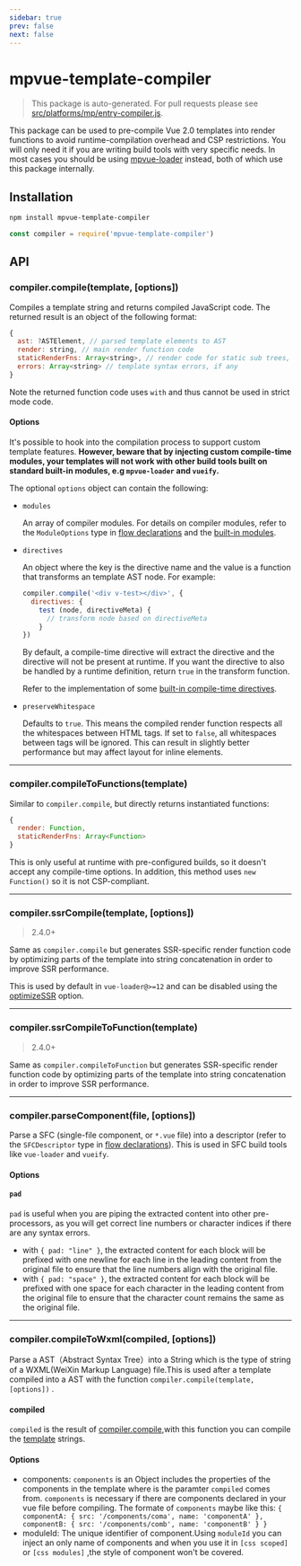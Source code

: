 ```yaml
---
sidebar: true
prev: false
next: false
---
```


<script src="../assets/cat.js"></script>
# mpvue-template-compiler

> This package is auto-generated. For pull requests please see [src/platforms/mp/entry-compiler.js](https://github.com/Meituan-Dianping/mpvue/blob/master/src/platforms/mp/entry-compiler.js).

This package can be used to pre-compile Vue 2.0 templates into render functions to avoid runtime-compilation overhead and CSP restrictions. You will only need it if you are writing build tools with very specific needs. In most cases you should be using [mpvue-loader](http://mpvue.com/build-tool/mpvue-loader/) instead, both of which use this package internally.

## Installation

``` bash
npm install mpvue-template-compiler
```

``` js
const compiler = require('mpvue-template-compiler')
```

## API

### compiler.compile(template, [options])

Compiles a template string and returns compiled JavaScript code. The returned result is an object of the following format:

``` js
{
  ast: ?ASTElement, // parsed template elements to AST
  render: string, // main render function code
  staticRenderFns: Array<string>, // render code for static sub trees, if any
  errors: Array<string> // template syntax errors, if any
}
```

Note the returned function code uses `with` and thus cannot be used in strict mode code.

#### Options

It's possible to hook into the compilation process to support custom template features. **However, beware that by injecting custom compile-time modules, your templates will not work with other build tools built on standard built-in modules, e.g `mpvue-loader` and `vueify`.**

The optional `options` object can contain the following:

- `modules`

  An array of compiler modules. For details on compiler modules, refer to the `ModuleOptions` type in [flow declarations](https://github.com/vuejs/vue/blob/dev/flow/compiler.js) and the [built-in modules](https://github.com/vuejs/vue/tree/dev/src/platforms/web/compiler/modules).

- `directives`

  An object where the key is the directive name and the value is a function that transforms an template AST node. For example:

  ``` js
  compiler.compile('<div v-test></div>', {
    directives: {
      test (node, directiveMeta) {
        // transform node based on directiveMeta
      }
  })
  ```

  By default, a compile-time directive will extract the directive and the directive will not be present at runtime. If you want the directive to also be handled by a runtime definition, return `true` in the transform function.

  Refer to the implementation of some [built-in compile-time directives](https://github.com/vuejs/vue/tree/dev/src/platforms/web/compiler/directives).

- `preserveWhitespace`

  Defaults to `true`. This means the compiled render function respects all the whitespaces between HTML tags. If set to `false`, all whitespaces between tags will be ignored. This can result in slightly better performance but may affect layout for inline elements.

---

### compiler.compileToFunctions(template)

Similar to `compiler.compile`, but directly returns instantiated functions:

``` js
{
  render: Function,
  staticRenderFns: Array<Function>
}
```

This is only useful at runtime with pre-configured builds, so it doesn't accept any compile-time options. In addition, this method uses `new Function()` so it is not CSP-compliant.

---

### compiler.ssrCompile(template, [options])

> 2.4.0+

Same as `compiler.compile` but generates SSR-specific render function code by optimizing parts of the template into string concatenation in order to improve SSR performance.

This is used by default in `vue-loader@>=12` and can be disabled using the [optimizeSSR](https://vue-loader.vuejs.org/en/options.html#optimizessr) option.

---

### compiler.ssrCompileToFunction(template)

> 2.4.0+

Same as `compiler.compileToFunction` but generates SSR-specific render function code by optimizing parts of the template into string concatenation in order to improve SSR performance.

---

### compiler.parseComponent(file, [options])

Parse a SFC (single-file component, or `*.vue` file) into a descriptor (refer to the `SFCDescriptor` type in [flow declarations](https://github.com/vuejs/vue/blob/dev/flow/compiler.js)). This is used in SFC build tools like `vue-loader` and `vueify`.

#### Options

#### `pad`

`pad` is useful when you are piping the extracted content into other pre-processors, as you will get correct line numbers or character indices if there are any syntax errors.

- with `{ pad: "line" }`, the extracted content for each block will be prefixed with one newline for each line in the leading content from the original file to ensure that the line numbers align with the original file.
- with `{ pad: "space" }`, the extracted content for each block will be prefixed with one space for each character in the leading content from the original file to ensure that the character count remains the same as the original file.

---

### compiler.compileToWxml(compiled, [options])
Parse a AST（Abstract Syntax Tree）into a String which is the type of string of a WXML(WeiXin Markup Language) file.This is used after a template compiled into a AST with the function `compiler.compile(template, [options])` .

#### compiled
`compiled` is the result of [compiler.compile](#compilercompiletemplate-options),with this function you can compile the [template](#https://cn.vuejs.org/v2/guide/syntax.html) strings.

#### Options
- components: `components` is an Object includes the properties of the components in the template where is the paramter `compiled` comes from.
`components` is necessary if there are components declared in your vue file before compiling. The formate of `components` maybe like this:
 `{
 componentA: { src: '/components/coma', name: 'componentA' },
 componentB: { src: '/components/comb', name: 'componentB' }
 }`
- moduleId: The unique identifier of component.Using `moduleId` you can inject an only name of components and when you use it in `[css scoped]` or `[css modules]` ,the style of component won't be covered.

